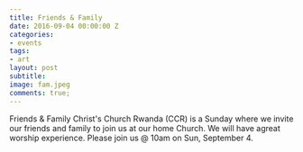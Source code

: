 ```yaml
---
title: Friends & Family
date: 2016-09-04 00:00:00 Z
categories:
- events
tags:
- art
layout: post
subtitle: 
image: fam.jpeg
comments: true;
---
```


Friends & Family Christ's Church Rwanda (CCR) is a Sunday where we invite our friends and family to join us at our home Church. We will have agreat worship experience. Please join us @ 10am on Sun, September 4.
